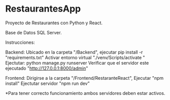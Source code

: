 # RestaurantesApp
 Proyecto de Restaurantes con Python y React.

 Base de Datos SQL Server.

 Instrucciones:

 Backend:
 Ubicado en  la carpeta "/Backend", ejecutar pip install -r "requirements.txt"
 Activar entorno virtual "./venv/Scripts/activate "
 Ejectutar: python manage.py runserver
 Verificar que el servidor este ejecutado  "http://127.0.0.1:8000/admin"

 Frontend: 
 Dirigirse a la carpeta "/Frontend/RestaranteReact",
 Ejecutar "npm install"
 Ejectutar servidor "npm run dev"


 *Para tener correcto funcionamiento ambos servidores deben estar activos.
